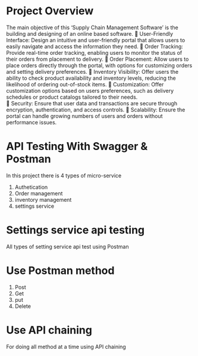 # Project Overview 
The main objective of this ‘Supply Chain Management Software’ is the building and designing of an online based software.
	User-Friendly Interface: Design an intuitive and user-friendly portal that allows users to easily navigate and access the information they need.
	Order Tracking: Provide real-time order tracking, enabling users to monitor the status of their orders from placement to delivery.
	Order Placement: Allow users to place orders directly through the portal, with options for customizing orders and setting delivery preferences.
	Inventory Visibility: Offer users the ability to check product availability and inventory levels, reducing the likelihood of ordering out-of-stock items.
	Customization: Offer customization options based on users preferences, such as delivery schedules or product catalogs tailored to their needs.		
	Security: Ensure that user data and transactions are secure through encryption, authentication, and access controls.
	Scalability: Ensure the portal can handle growing numbers of users and orders without performance issues.
# API Testing With Swagger & Postman
In this project there is 4 types of micro-service 
1. Authetication
2. Order management
3. inventory management
4. settings service
# Settings service api testing 
All types of setting service api test using Postman 
# Use Postman method
1. Post
2. Get
3. put
4. Delete
# Use API chaining 
For doing all method at a time using API chaining
